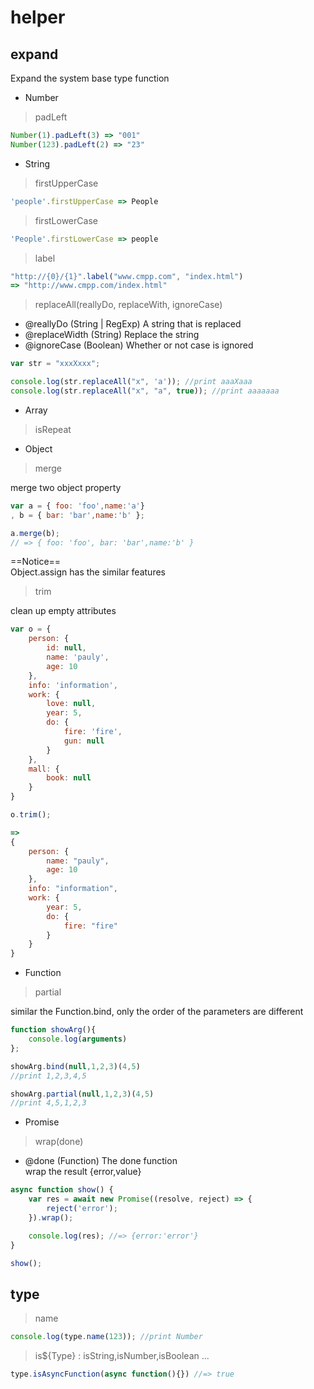 #  helper

## expand

Expand the system base type function

- Number

> padLeft

```js
Number(1).padLeft(3) => "001" 
Number(123).padLeft(2) => "23"
```

- String 

> firstUpperCase

```js
'people'.firstUpperCase => People
```

> firstLowerCase

```js
'People'.firstLowerCase => people
```

> label

```js
"http://{0}/{1}".label("www.cmpp.com", "index.html")
=> "http://www.cmpp.com/index.html"
```

> replaceAll(reallyDo, replaceWith, ignoreCase)

 * @reallyDo (String | RegExp)  A string that is replaced
 * @replaceWidth (String)   Replace the string
 * @ignoreCase (Boolean) Whether or not case is ignored

```js
var str = "xxxXxxx";

console.log(str.replaceAll("x", 'a')); //print aaaXaaa
console.log(str.replaceAll("x", "a", true)); //print aaaaaaa
```

- Array

> isRepeat

- Object

> merge

merge two object property 

```js
var a = { foo: 'foo',name:'a'}
, b = { bar: 'bar',name:'b' };

a.merge(b);
// => { foo: 'foo', bar: 'bar',name:'b' }
```

==Notice==  
Object.assign has the similar features

> trim

clean up empty attributes

```js
var o = {
    person: {
        id: null,
        name: 'pauly',
        age: 10
    },
    info: 'information',
    work: {
        love: null,
        year: 5,
        do: {
            fire: 'fire',
            gun: null
        }
    },
    mall: {
        book: null
    }
}

o.trim();

=>
{
    person: {
        name: "pauly",
        age: 10
    },
    info: "information",
    work: {
        year: 5,
        do: {
            fire: "fire"
        }
    }
}
```

- Function

> partial 

similar the Function.bind, only the order of the parameters are different

```js
function showArg(){
    console.log(arguments)
}; 

showArg.bind(null,1,2,3)(4,5) 
//print 1,2,3,4,5

showArg.partial(null,1,2,3)(4,5)
//print 4,5,1,2,3
```

- Promise

> wrap(done)

 * @done (Function)  The done function  
 wrap the result {error,value}

```js
async function show() {
    var res = await new Promise((resolve, reject) => {
        reject('error');
    }).wrap();

    console.log(res); //=> {error:'error'}
}

show();
```

## type

> name

```js
console.log(type.name(123)); //print Number
```

> is${Type} : isString,isNumber,isBoolean ... 

```js
type.isAsyncFunction(async function(){}) //=> true
```

